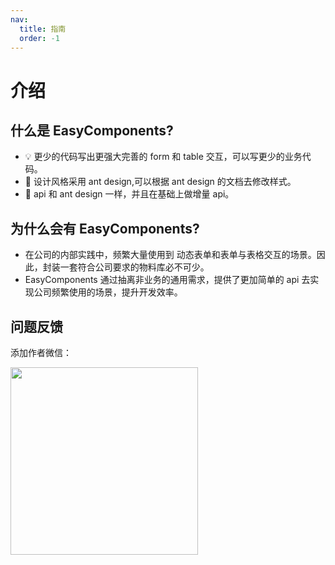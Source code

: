```yaml
---
nav:
  title: 指南
  order: -1
---
```


# 介绍

## 什么是 EasyComponents?

- 💡 更少的代码写出更强大完善的 form 和 table 交互，可以写更少的业务代码。
- 🚀 设计风格采用 ant design,可以根据 ant design 的文档去修改样式。
- 🚥 api 和 ant design 一样，并且在基础上做增量 api。

## 为什么会有 EasyComponents?

- 在公司的内部实践中，频繁大量使用到 动态表单和表单与表格交互的场景。因此，封装一套符合公司要求的物料库必不可少。
- EasyComponents 通过抽离非业务的通用需求，提供了更加简单的 api 去实现公司频繁使用的场景，提升开发效率。

<!-- ## 怎么安装 EasyComponents? -->

<!-- ```js
   npm i easy-components-react
``` -->

## 问题反馈

添加作者微信：

<div>
  <img data-type="dingtalk" src="/images/weixin.jpg" width="300" />
</div>
